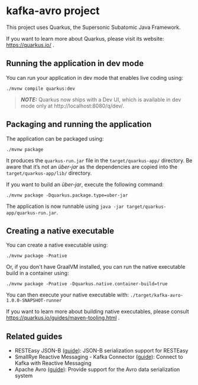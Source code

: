 # kafka-avro project

This project uses Quarkus, the Supersonic Subatomic Java Framework.

If you want to learn more about Quarkus, please visit its website: https://quarkus.io/ .

## Running the application in dev mode

You can run your application in dev mode that enables live coding using:

```shell script
./mvnw compile quarkus:dev
```

> **_NOTE:_**  Quarkus now ships with a Dev UI, which is available in dev mode only at http://localhost:8080/q/dev/.

## Packaging and running the application

The application can be packaged using:

```shell script
./mvnw package
```

It produces the `quarkus-run.jar` file in the `target/quarkus-app/` directory. Be aware that it’s not an _über-jar_ as
the dependencies are copied into the `target/quarkus-app/lib/` directory.

If you want to build an _über-jar_, execute the following command:

```shell script
./mvnw package -Dquarkus.package.type=uber-jar
```

The application is now runnable using `java -jar target/quarkus-app/quarkus-run.jar`.

## Creating a native executable

You can create a native executable using:

```shell script
./mvnw package -Pnative
```

Or, if you don't have GraalVM installed, you can run the native executable build in a container using:

```shell script
./mvnw package -Pnative -Dquarkus.native.container-build=true
```

You can then execute your native executable with: `./target/kafka-avro-1.0.0-SNAPSHOT-runner`

If you want to learn more about building native executables, please consult https://quarkus.io/guides/maven-tooling.html
.

## Related guides

- RESTEasy JSON-B ([guide](https://quarkus.io/guides/rest-json)): JSON-B serialization support for RESTEasy
- SmallRye Reactive Messaging - Kafka Connector ([guide](https://quarkus.io/guides/kafka)): Connect to Kafka with
  Reactive Messaging
- Apache Avro ([guide](https://quarkus.io/guides/kafka)): Provide support for the Avro data serialization system

